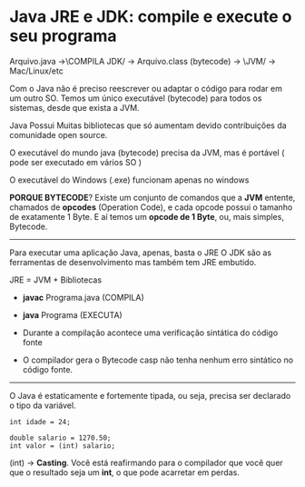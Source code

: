 # Java JRE e JDK: compile e execute o seu programa

Arquivo.java ->\COMPILA JDK/ -> Arquivo.class (bytecode) -> \JVM/ -> Mac/Linux/etc

Com o Java não é preciso reescrever ou adaptar o código para rodar em um outro SO. Temos um único executável (bytecode) para todos os sistemas, desde que exista a JVM.

Java Possui Muitas bibliotecas que só aumentam devido contribuições da comunidade open source.

O executável do mundo java (bytecode) precisa da JVM, mas é portável ( pode ser executado em vários SO )

O executável do Windows (.exe) funcionam apenas no windows

**PORQUE BYTECODE**?
Existe um conjunto de comandos que a **JVM** entente, chamados de **opcodes** (Operation Code), e cada opcode possui o tamanho de exatamente 1 Byte. E aí temos um **opcode de 1 Byte**, ou, mais simples, Bytecode. 
___

Para executar uma aplicação Java, apenas, basta o JRE
O JDK são as ferramentas de desenvolvimento mas também tem JRE embutido.

JRE = JVM + Bibliotecas

- **javac** Programa.java (COMPILA)
- **java** Programa (EXECUTA)
	
- Durante a compilação acontece uma verificação sintática do código fonte
- O compilador gera o Bytecode casp não tenha nenhum erro sintático no código fonte.
___
O Java é estaticamente e fortemente tipada, ou seja, precisa ser declarado o tipo da variável.

```
int idade = 24;

double salario = 1270.50;
int valor = (int) salario;
```
(int) -> **Casting**. Você está reafirmando para o compilador que você quer que o resultado seja um **int**, o que pode acarretar em perdas.